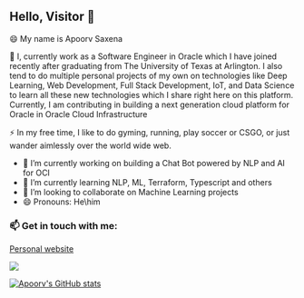 ## Hello, Visitor 👋


😄 My name is Apoorv Saxena

<p>💬 I, currently work as a Software Engineer in Oracle which I have joined recently after graduating from The University of Texas at Arlington. I also tend to do multiple personal projects of my own on technologies like Deep Learning, Web Development, Full Stack Development, IoT, and Data Science to learn all these new technologies which I share right here on this platform. Currently, I am contributing in building a next generation cloud platform for Oracle in Oracle Cloud Infrastructure</p>

<p>⚡ In my free time, I like to do gyming, running, play soccer or CSGO, or just wander aimlessly over the world wide web.</p>

- 🔭 I’m currently working on building a Chat Bot powered by NLP and AI for OCI
- 🌱 I’m currently learning NLP, ML, Terraform, Typescript and others
- 👯 I’m looking to collaborate on Machine Learning projects
- 😄 Pronouns: He\him


### 📫 Get in touch with me:
<p><a href="https://ap00rvsaxena.github.io">Personal website</a></p>
<p><a href="https://www.linkedin.com/in/apoorv-saxena/"><img src="https://upload.wikimedia.org/wikipedia/commons/thumb/0/01/LinkedIn_Logo.svg/291px-LinkedIn_Logo.svg.png"></a></p>

[![Apoorv's GitHub stats](https://github-readme-stats.vercel.app/api?username=Ap00rvSaxena&show_icons=true&theme=radical&hide=contribs,prs)](https://github.com/anuraghazra/github-readme-stats)

<!--
![Apoorv's GitHub Stats](https://github-readme-stats.vercel.app/api?username=Ap00rvSaxena&count_private=true&show_icons=true&theme=algolia )


**Ap00rvSaxena/Ap00rvSaxena** is a ✨ _special_ ✨ repository because its `README.md` (this file) appears on your GitHub profile.

Here are some ideas to get you started:


- 🤔 I’m looking for help with 
- 💬 Ask me about ...
- 📫 How to reach me: ...
- ⚡ Fun fact: ...
-->
